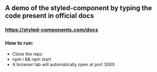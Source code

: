 ## A demo of the styled-component by typing the code present in official docs
### https://styled-components.com/docs


### How to run:
- Clone the repo
- npm i && npm start
- A browser tab will automatically open at port 3000